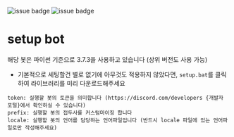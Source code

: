 ![issue badge](https://img.shields.io/badge/version-0.0.9-yellow) ![issue badge](https://img.shields.io/badge/python-3.7.3-blue)

# setup bot 

해당 봇은 파이썬 기준으로 3.7.3을 사용하고 있습니다 (상위 버전도 사용 가능)
* 기본적으로 세팅할건 별로 없기에 아무것도 적용하지 않았다면, `setup.bat`를 클릭하여 라이브러리를 미리 다운로드해주세요

```
token: 실행할 봇의 토큰을 의미합니다 (https://discord.com/developers {개발자 포털}에서 확인하실 수 있습니다)
prefix: 실행할 봇의 접두사를 커스텀마이징 합니다
locale: 실행할 봇의 언어를 담당하는 언어파일입니다 (반드시 locale 파일에 있는 언어파일로만 작성해주세요)
```

